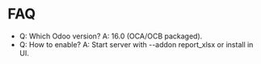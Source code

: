 # FAQ

- Q: Which Odoo version? A: 16.0 (OCA/OCB packaged).
- Q: How to enable? A: Start server with --addon report_xlsx or install in UI.
